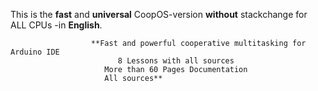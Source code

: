 
This is the **fast** and **universal** CoopOS-version **without** stackchange  for ALL CPUs -in **English**.

                      **Fast and powerful cooperative multitasking for Arduino IDE
                            8 Lessons with all sources 
                         More than 60 Pages Documentation
                         All sources**

